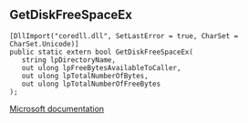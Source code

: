 ## GetDiskFreeSpaceEx

```
[DllImport("coredll.dll", SetLastError = true, CharSet = CharSet.Unicode)]
public static extern bool GetDiskFreeSpaceEx(
   string lpDirectoryName,
   out ulong lpFreeBytesAvailableToCaller,
   out ulong lpTotalNumberOfBytes,
   out ulong lpTotalNumberOfFreeBytes
);
```

[Microsoft documentation](https://docs.microsoft.com/en-us/windows/win32/api/fileapi/nf-fileapi-getdiskfreespaceexa)
